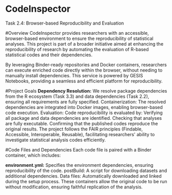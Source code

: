 # CodeInspector
Task 2.4: Browser-based Reproducibility and Evaluation

#Overview
CodeInspector provides researchers with an accessible, browser-based environment to ensure the reproducibility of statistical analyses. This project is part of a broader initiative aimed at enhancing the reproducibility of research by automating the evaluation of R-based statistical codes and their dependencies.

By leveraging Binder-ready repositories and Docker containers, researchers can execute enriched code directly within the browser, without needing to manually install dependencies. This service is powered by GESIS Notebooks, providing a seamless and efficient platform for reproducibility.

#Project Goals
**Dependency Resolution:** We resolve package dependencies from the R ecosystem (Task 3.3) and data dependencies (Task 2.2), ensuring all requirements are fully specified.
Containerization: The resolved dependencies are integrated into Docker images, enabling browser-based code execution.
Evaluation: Code reproducibility is evaluated by:
Verifying all package and data dependencies are identified.
Checking that analyses are fully executable.
Confirming that the published codes reproduce the original results.
The project follows the FAIR principles (Findable, Accessible, Interoperable, Reusable), facilitating researchers' ability to investigate statistical analysis codes efficiently.

#Code Files and Dependencies
Each code file is paired with a Binder container, which includes:

**environment.yml:** Specifies the environment dependencies, ensuring reproducibility of the code.
postBuild: A script for downloading datasets and additional dependencies.
Data files: Automatically downloaded and linked during the setup process.
These containers allow the original code to be run without modification, ensuring faithful replication of the analysis.
